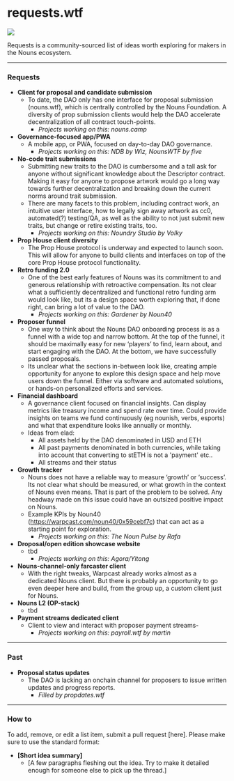 # requests.wtf
![](https://i.imgur.com/oTYZfo9.png)

Requests is a community-sourced list of ideas worth exploring for makers in the Nouns ecosystem.


---
### Requests
- **Client for proposal and candidate submission**
  - To date, the DAO only has one interface for proposal submission (nouns.wtf), which is centrally controlled by the Nouns Foundation. A diversity of prop submission clients would help the DAO accelerate decentralization of all contract touch-points.
    - _Projects working on this: nouns.camp_
- **Governance-focused app/PWA**
  - A mobile app, or PWA, focused on day-to-day DAO governance.
    - _Projects working on this: NDB by Wiz, NounsWTF by five_
- **No-code trait submissions**
  - Submitting new traits to the DAO is cumbersome and a tall ask for anyone without significant knowledge about the Descriptor contract. Making it easy for anyone to propose artwork would go a long way towards further decentralization and breaking down the current norms around trait submission.
  - There are many facets to this problem, including contract work, an intuitive user interface, how to legally sign away artwork as cc0, automated(?) testing/QA, as well as the ability to not just submit new traits, but change or retire existing traits, too.
    - _Projects working on this: Noundry Studio by Volky_
- **Prop House client diversity**
  - The Prop House protocol is underway and expected to launch soon. This will allow for anyone to build clients and interfaces on top of the core Prop House protocol functionality.
- **Retro funding 2.0**
  - One of the best early features of Nouns was its commitment to and generous relationship with retroactive compensation. Its not clear what a sufficiently decentralized and functional retro funding arm would look like, but its a design space worth exploring that, if done right, can bring a lot of value to the DAO.
    - _Projects working on this: Gardener by Noun40_
- **Proposer funnel**
  - One way to think about the Nouns DAO onboarding process is as a funnel with a wide top and narrow bottom. At the top of the funnel, it should be maximally easy for new ‘players’ to find, learn about, and start engaging with the DAO. At the bottom, we have successfully passed proposals.
  - Its unclear what the sections in-between look like, creating ample opportunity for anyone to explore this design space and help move users down the funnel. Either via software and automated solutions, or hands-on personalized efforts and services.
- **Financial dashboard**
  - A governance client focused on financial insights. Can display metrics like treasury income and spend rate over time. Could provide insights on teams we fund continuously (eg nounish, verbs, esports) and what that expenditure looks like annually or monthly.
  - Ideas from elad:
    - All assets held by the DAO denominated in USD and ETH
    - All past payments denominated in both currencies, while taking into account that converting to stETH is not a 'payment' etc..
    - All streams and their status
- **Growth tracker**
  - Nouns does not have a reliable way to measure ‘growth’ or ‘success’. Its not clear what should be measured, or what growth in the context of Nouns even means. That is part of the problem to be solved. Any headway made on this issue could have an outsized positive impact on Nouns.
  - Example KPIs by Noun40 (https://warpcast.com/noun40/0x59cebf7c) that can act as a starting point for exploration.
    - _Projects working on this: The Noun Pulse by Rafa_
- **Droposal/open edition showcase website**
  - tbd
    - _Projects working on this: Agora/Yitong_
- **Nouns-channel-only farcaster client**
  - With the right tweaks, Warpcast already works almost as a dedicated Nouns client. But there is probably an opportunity to go even deeper here and build, from the group up, a custom client just for Nouns.
- **Nouns L2 (OP-stack)**
  - tbd
- **Payment streams dedicated client**
  - Client to view and interact with proposer payment streams-
    - _Projects working on this: payroll.wtf by martin_


---
### Past
- **Proposal status updates**
  - The DAO is lacking an onchain channel for proposers to issue written updates and progress reports.
    - _Filled by propdates.wtf_

---
### How to
To add, remove, or edit a list item, submit a pull request [here]. Please make sure to use the standard format:
- **[Short idea summary]**
  - [A few paragraphs fleshing out the idea. Try to make it detailed enough for someone else to pick up the thread.]
